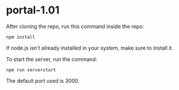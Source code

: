 # portal-1.01
After cloning the repo, run this command inside the repo:
```
npm install
```

If node.js isn't already installed in your system, make sure to install it.

To start the server, run the command:
```
npm run serverstart
```

The default port used is 3000.
